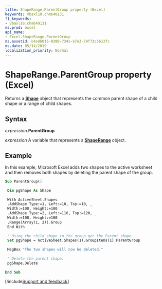 ```yaml
---
title: ShapeRange.ParentGroup property (Excel)
keywords: vbaxl10.chm640131
f1_keywords:
- vbaxl10.chm640131
ms.prod: excel
api_name:
- Excel.ShapeRange.ParentGroup
ms.assetid: b4e8b015-9380-734a-b7e3-74f73c5613fc
ms.date: 05/14/2019
localization_priority: Normal
---
```



# ShapeRange.ParentGroup property (Excel)

Returns a **[Shape](Excel.Shape.md)** object that represents the common parent shape of a child shape or a range of child shapes.


## Syntax

_expression_.**ParentGroup**

_expression_ A variable that represents a **[ShapeRange](Excel.shaperange.md)** object.


## Example

In this example, Microsoft Excel adds two shapes to the active worksheet and then removes both shapes by deleting the parent shape of the group.

```vb
Sub ParentGroup() 
 
 Dim pgShape As Shape 
 
 With ActiveSheet.Shapes 
 .AddShape Type:=1, Left:=10, Top:=10, _ 
 Width:=100, Height:=100 
 .AddShape Type:=2, Left:=110, Top:=120, _ 
 Width:=100, Height:=100 
 .Range(Array(1, 2)).Group 
 End With 
 
 ' Using the child shape in the group get the Parent shape. 
 Set pgShape = ActiveSheet.Shapes(1).GroupItems(1).ParentGroup 
 
 MsgBox "The two shapes will now be deleted." 
 
 ' Delete the parent shape. 
 pgShape.Delete 
 
End Sub
```




[!include[Support and feedback](~/includes/feedback-boilerplate.md)]
